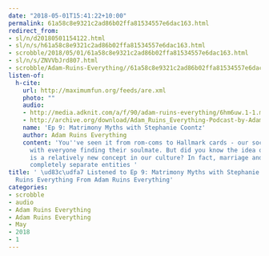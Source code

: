```yaml
---
date: "2018-05-01T15:41:22+10:00"
permalink: 61a58c8e9321c2ad86b02ffa81534557e6dac163.html
redirect_from:
- sl/n/d20180501154122.html
- sl/n/s/h61a58c8e9321c2ad86b02ffa81534557e6dac163.html
- scrobble/2018/05/01/61a58c8e9321c2ad86b02ffa81534557e6dac163.html
- sl/n/s/ZNVVbJrd807.html
- scrobble/Adam-Ruins-Everything//61a58c8e9321c2ad86b02ffa81534557e6dac163.html
listen-of:
  h-cite:
    url: http://maximumfun.org/feeds/are.xml
    photo: ""
    audio:
    - http://media.adknit.com/a/f/90/adam-ruins-everything/6hm6uw.1-1.mp3
    - http://archive.org/download/Adam_Ruins_Everything-Podcast-by-Adam_Ruins_Everything/Ep_9_Matrimony_Myths_with_Stephanie_Coontz.mp3
    name: 'Ep 9: Matrimony Myths with Stephanie Coontz'
    author: Adam Ruins Everything
    content: 'You''ve seen it from rom-coms to Hallmark cards - our society is obsessed
      with everyone finding their soulmate. But did you know the idea of ''the one''
      is a relatively new concept in our culture? In fact, marriage and love were
      completely separate entities '
title: ' \ud83c\udfa7 Listened to Ep 9: Matrimony Myths with Stephanie Coontz by Adam
  Ruins Everything From Adam Ruins Everything'
categories:
- scrobble
- audio
- Adam Ruins Everything
- Adam Ruins Everything
- May
- 2018
- 1
---
```

